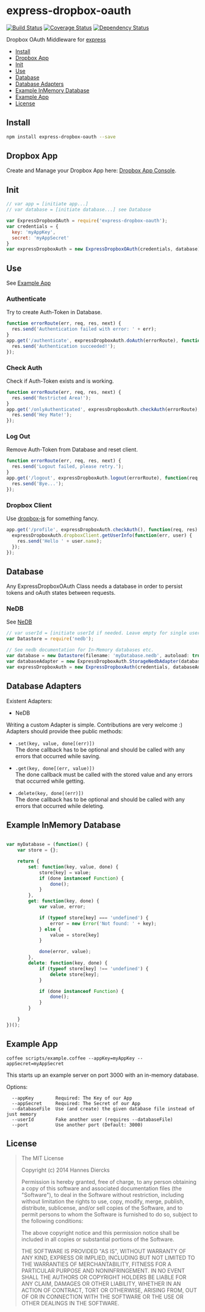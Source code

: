 express-dropbox-oauth
=====================

[![Build Status](https://travis-ci.org/Xiphe/express-dropbox-oauth.svg)](https://travis-ci.org/Xiphe/express-dropbox-oauth)
[![Coverage Status](https://coveralls.io/repos/Xiphe/express-dropbox-oauth/badge.png?branch=master)](https://coveralls.io/r/Xiphe/express-dropbox-oauth?branch=master)
[![Dependency Status](https://david-dm.org/Xiphe/express-dropbox-oauth.svg)](https://david-dm.org/Xiphe/express-dropbox-oauth)

Dropbox OAuth Middleware for [express](http://expressjs.com/)

  - [Install](#install)
  - [Dropbox App](#dropbox-app)
  - [Init](#init)
  - [Use](#use)
  - [Database](#database)
  - [Database Adapters](#database-adapters)
  - [Example InMemory Database](#example-inmemory-database)
  - [Example App](#example-app)
  - [License](#license)



Install
-------

```sh
npm install express-dropbox-oauth --save
```



Dropbox App
-----------

Create and Manage your Dropbox App here: [Dropbox App Console](https://www.dropbox.com/developers/apps).



Init
----

```js
// var app = [initiate app...]
// var database = [initiate database...] see Database

var ExpressDropboxOAuth = require('express-dropbox-oauth');
var credentials = {
  key: 'myAppKey',
  secret: 'myAppSecret'
}
var expressDropboxAuth = new ExpressDropboxOAuth(credentials, database);
```



Use
---

See [Example App](#example-app)


### Authenticate

Try to create Auth-Token in Database.

```js
function errorRoute(err, req, res, next) {
  res.send('Authentication failed with error: ' + err);
}
app.get('/authenticate', expressDropboxAuth.doAuth(errorRoute), function(req, res) {
  res.send('Authentication succeeded!');
});
```

### Check Auth

Check if Auth-Token exists and is working.

```js
function errorRoute(err, req, res, next) {
  res.send('Restricted Area!');
}
app.get('/onlyAuthenticated', expressDropboxAuth.checkAuth(errorRoute), function(req, res) {
  res.send('Hey Mate!');
});
```

### Log Out

Remove Auth-Token from Database and reset client.

```js
function errorRoute(err, req, res, next) {
  res.send('Logout failed, please retry.');
}
app.get('/logout', expressDropboxAuth.logout(errorRoute), function(req, res) {
  res.send('Bye...');
});
```

### Dropbox Client

Use [dropbox-js](https://github.com/dropbox/dropbox-js) for something fancy.

```js
app.get('/profile', expressDropboxAuth.checkAuth(), function(req, res) {
  expressDropboxAuth.dropboxClient.getUserInfo(function(err, user) {
    res.send('Hello ' + user.name);
  });
});
```



Database
--------

Any ExpressDropboxOAuth Class needs a database in order to persist tokens and
oAuth states between requests.

### NeDB

See [NeDB](https://github.com/louischatriot/nedb)

```js
// var userId = [initiate userId if needed. Leave empty for single user stuff]
var Datastore = require('nedb');

// See nedb documentation for In-Memory databases etc.
var database = new Datastore(filename: 'myDatabase.nedb', autoload: true);
var databaseAdapter = new ExpressDropboxAuth.StorageNedbAdapter(database, userId);
var expressDropboxAuth = new ExpressDropboxAuth(credentials, databaseAdapter);
```



Database Adapters
-----------------

Existent Adapters:
 * NeDB

Writing a custom Adapter is simple. Contributions are very welcome :)  
Adapters should provide thee public methods:


 - `.set(key, value, done[(err)])`  
    The done callback has to be optional and should be called with any errors
    that occurred while saving.

 - `.get(key, done[(err, value)])`  
    The done callback must be called with the stored value
    and any errors that occurred while getting.

 - `.delete(key, done[(err)])`  
    The done callback has to be optional and should be called with any errors
    that occurred while deleting.



Example InMemory Database
-------------------------

```js

var myDatabase = (function() {
	var store = {};

	return {
		set: function(key, value, done) {
			store[key] = value;
			if (done instanceof Function) {
				done();
			}
		},
		get: function(key, done) {
			var value, error;

			if (typeof store[key] === 'undefined') {
				error = new Error('Not found: ' + key);
			} else {
				value = store[key]
			}

			done(error, value);
		},
		delete: function(key, done) {
			if (typeof store[key] !== 'undefined') {
				delete store[key];
			}

			if (done instanceof Function) {
				done();
			}
		}

	}
})();

```



Example App
-----------

`coffee scripts/example.coffee --appKey=myAppKey --appSecret=myAppSecret`

This starts up an example server on port 3000 with an in-memory database.

Options:

```
  --appKey        Required: The Key of our App
  --appSecret     Required: The Secret of our App
  --databaseFile  Use (and create) the given database file instead of just memory
  --userId        Fake another user (requires --databaseFile)
  --port          Use another port (Default: 3000)
```



License
-------

> The MIT License
> 
> Copyright (c) 2014 Hannes Diercks
> 
> Permission is hereby granted, free of charge, to any person obtaining a copy
> of this software and associated documentation files (the "Software"), to deal
> in the Software without restriction, including without limitation the rights
> to use, copy, modify, merge, publish, distribute, sublicense, and/or sell
> copies of the Software, and to permit persons to whom the Software is
> furnished to do so, subject to the following conditions:
> 
> The above copyright notice and this permission notice shall be included in
> all copies or substantial portions of the Software.
> 
> THE SOFTWARE IS PROVIDED "AS IS", WITHOUT WARRANTY OF ANY KIND, EXPRESS OR
> IMPLIED, INCLUDING BUT NOT LIMITED TO THE WARRANTIES OF MERCHANTABILITY,
> FITNESS FOR A PARTICULAR PURPOSE AND NONINFRINGEMENT. IN NO EVENT SHALL THE
> AUTHORS OR COPYRIGHT HOLDERS BE LIABLE FOR ANY CLAIM, DAMAGES OR OTHER
> LIABILITY, WHETHER IN AN ACTION OF CONTRACT, TORT OR OTHERWISE, ARISING FROM,
> OUT OF OR IN CONNECTION WITH THE SOFTWARE OR THE USE OR OTHER DEALINGS IN
> THE SOFTWARE.
